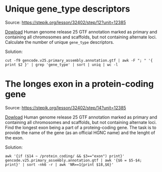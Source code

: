 # Unique gene_type descriptors

Source: https://stepik.org/lesson/32402/step/12?unit=12385

[Dowload](https://www.gencodegenes.org/human/release_25.html) Human genome release 25 GTF annotation marked as primary and containing all chromosomes and scaffolds, but not containing alternate loci.
Calculate the number of unique `gene_type` descriptors.

Solution:

```
cut -f9 gencode.v25.primary_assembly.annotation.gtf | awk -F "; " '{ print $2 }' | grep 'gene_type' | sort | uniq | wc -l
```


# The longes exon in a protein-coding gene

Source: https://stepik.org/lesson/32402/step/14?unit=12385

[Dowload](https://www.gencodegenes.org/human/release_25.html) Human genome release 25 GTF annotation marked as primary and containing all chromosomes and scaffolds, but not containing alternate loci.
Find the longest exon being a part of a proteing-coding gene. The task is to provide the name of the gene (as an official HGNC name) and the lenght of the exon.

Solution:

```
awk '{if ($14 ~ /protein_coding/ && $3=="exon") print}' gencode.v25.primary_assembly.annotation.gtf | awk '{$6 = $5-$4; print}' | sort -nk6 -r | awk 'NR==1{print $18,$6}'
```
